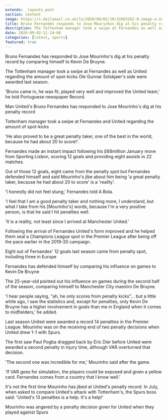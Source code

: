 ```yaml
---
extends: _layouts.post
section: content
image: https://i.dailymail.co.uk/1s/2020/09/02/10/32683262-0-image-a-16_1599040131520.jpg 
title: Bruno Fernandes responds to Jose Mourinhos dig at his penalty record 
description: The Tottenham manager took a swipe at Fernandes as well as United regarding the amount of spot-kicks Ole Gunnar Solskjaers side were awarded last season. 
date: 2020-09-02-11-19-08 
categories: [latest, sports] 
featured: true 
--- 
```

Bruno Fernandes has responded to Jose Mourinho's dig at his penalty record by comparing himself to Kevin De Bruyne.

The Tottenham manager took a swipe at Fernandes as well as United regarding the amount of spot-kicks Ole Gunnar Solskjaer's side were awarded last season.

'Bruno came in, he was fit, played very well and improved the United team,' he told Portuguese newspaper Record.

Man United's Bruno Fernandes has responded to Jose Mourinho's dig at his penalty record

Tottenham manager took a swipe at Fernandes and United regarding the amount of spot-kicks 

'He also proved to be a great penalty taker, one of the best in the world, because he had about 20 to score!'. 

Fernandes made an instant impact following his £68million January move from Sporting Lisbon, scoring 12 goals and providing eight assists in 22 matches.

Out of those 12 goals, eight came from the penalty spot but Fernandes defended himself and said Mourinho's jibe about him being 'a great penalty taker, because he had about 20 to score' is a 'reality'.

'I honestly did not feel stung,' Fernandes told A Bola.

'I feel that I am a good penalty taker and nothing more, I understand, but what I take from his [Mourinho's] words, because I'm a very positive person, is that he said I hit penalties well.

'It is a reality, not least since I arrived at Manchester United.'

Following the arrival of Fernandes United's form improved and he helped them seal a Champions League spot in the Premier League after being off the pace earlier in the 2019-20 campaign.

Eight out of Fernandes' 12 goals last season came from penalty spot, including three in Europe

Fernandes has defended himself by comparing his influence on games to Kevin De Bruyne

The 25-year-old pointed out his influence on games during the second half of the season, comparing himself to Manchester City maestro De Bruyne.

'I hear people saying, "ah, he only scores from penalty kicks"… but a little while ago, I saw the statistics and, except for penalties, only Kevin De Bruyne has a higher involvement in goals than me in England when it comes to midfielders,' he added.

Last season United were awarded a record 14 penalties in the Premier League. Mourinho was on the receiving end of two penalty decisions when United drew 1-1 with Spurs.

The first saw Paul Pogba dragged back by Eric Dier before United were awarded a second penalty in injury time, although VAR overturned that decision.

'The second one was incredible for me,' Mourinho said after the game.

'If VAR goes for simulation, the players could be exposed and given a yellow card. Fernandes comes from a country that I know well.' 

It's not the first time Mourinho has jibed at United's penalty record. In July, when asked to compare United's attack with Tottenham's, the Spurs boss said: 'United's 13 penalties is a help. It's a help!' 

Mourinho was angered by a penalty decision given for United when they played against Spurs

